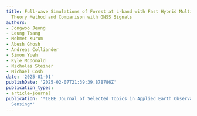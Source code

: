 ```yaml
---
title: Full-wave Simulations of Forest at L-band with Fast Hybrid Multiple Scattering
  Theory Method and Comparison with GNSS Signals
authors:
- Jongwoo Jeong
- Leung Tsang
- Mehmet Kurum
- Abesh Ghosh
- Andreas Colliander
- Simon Yueh
- Kyle McDonald
- Nicholas Steiner
- Michael Cosh
date: '2025-01-01'
publishDate: '2025-02-07T21:39:39.878786Z'
publication_types:
- article-journal
publication: '*IEEE Journal of Selected Topics in Applied Earth Observations and Remote
  Sensing*'
---
```

